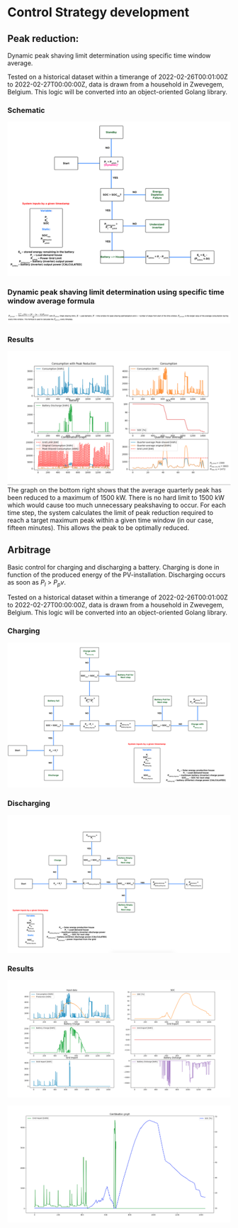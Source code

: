 # Control Strategy development

## Peak reduction:

Dynamic peak shaving limit determination using specific time window average.

Tested on a historical dataset within a timerange of 2022-02-26T00:01:00Z to 2022-02-27T00:00:00Z, data is drawn from a household in Zwevegem, Belgium. This logic will be converted into an object-oriented Golang library.

### Schematic

![Alt text](Images/Schematic_peakreduction.png)

### Dynamic peak shaving limit determination using specific time window average formula

![Alt text](Images/Formula_peakreduction.png)

### Results

![Alt text](Images/Results_peakreduction.png)
The graph on the bottom right shows that the average quarterly peak has been reduced to a maximum of 1500 kW. There is no hard limit to 1500 kW which would cause too much unnecessary peakshaving to occur. For each time step, the system calculates the limit of peak reduction required to reach a target maximum peak within a given time window (in our case, fifteen minutes). This allows the peak to be optimally reduced.

## Arbitrage

Basic control for charging and discharging a battery. Charging is done in function of the produced energy of the PV-installation. Discharging occurs as soon as $P_l$ > $P_pv$.

Tested on a historical dataset within a timerange of 2022-02-26T00:01:00Z to 2022-02-27T00:00:00Z, data is drawn from a household in Zwevegem, Belgium. This logic will be converted into an object-oriented Golang library.

### Charging

![Alt text](Images/Schematic_arbitrage_charging.png)

### Discharging

![Alt text](Images/Schematic_arbitrage_discharging.png)

### Results

![Alt text](Images/Results_arbitrage.png)

![Alt text](Images/Results2_arbitrage.png)

